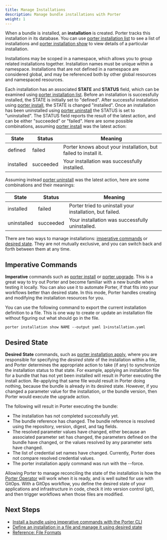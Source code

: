 ```yaml
---
title: Manage Installations
description: Manage bundle installations with Porter
weight: 1
---
```


When a bundle is installed, an **installation** is created.
Porter tracks this installation in its database.
You can use [porter installation list] to see a list of installations and [porter installation show] to view details of a particular installation.

Installations may be scoped in a namespace, which allows you to group related installations together.
Installation names must be unique within a namespace.
Installations that are not defined in a namespace are considered global, and may be referenced both by other global resources and namespaced resources.

Each installation has an associated **STATE** and **STATUS** field, which can be examined using [porter installation list]. Before an installation is successfully installed, the STATE is initially set to "defined". After successful installation using [porter install], the STATE is changed "installed". Once an installation has been uninstalled using [porter uninstall] the STATUS is set to "uninstalled". The STATUS field reports the result of the latest action, and can be either "succeeded" or "failed". Here are some possible combinations, assuming [porter install] was the latest action:

| State     | Status    | Meaning                                                         |
| --------- | --------- | --------------------------------------------------------------- |
| defined   | failed    | Porter knows about your installation, but failed to install it. |
| installed | succeeded | Your installation was successfully installed.                   |

Assuming instead [porter uninstall] was the latest action, here are some combinations and their meanings:

| State       | Status    | Meaning                                                  |
| ----------- | --------- | -------------------------------------------------------- |
| installed   | failed    | Porter tried to uninstall your installation, but failed. |
| uninstalled | succeeded | Your installation was successfully uninstalled.          |

There are two ways to manage installations: [imperative commands](#imperative-commands) or [desired state](#desired-state).
They are not mutually exclusive, and you can switch back and forth between them at any time.

## Imperative Commands

**Imperative** commands such as [porter install] or [porter upgrade].
This is a great way to try out Porter and become familiar with a new bundle when testing it locally.
You can also use it to automate Porter, if that fits into your workflows better than desired state.
In this mode, Porter handles creating and modifying the installation resources for you.

You can use the following command to export the current installation definition to a file.
This is one way to create or update an installation file without figuring out what should go in the file.

```
porter installation show NAME --output yaml 1>installation.yaml
```

## Desired State

**Desired State** commands, such as [porter installation apply], where you are responsible for specifying the _desired state_ of the installation within a file,
and Porter determines the appropriate action to take (if any) to synchronize the installation status to that state.
For example, applying an installation file for a bundle that has not yet been installed will result in Porter executing the install action.
Re-applying that same file would result in Porter doing nothing, because the bundle is already in its desired state.
However, if you changed a parameter value for the installation, or the bundle version, then Porter would execute the upgrade action.

The following will result in Porter executing the bundle:

- The installation has not completed successfully yet.
- The bundle reference has changed. The bundle reference is resolved using the repository, version, digest, and tag fields.
- The resolved parameter values have changed, either because an associated parameter set has changed, the parameters defined on the bundle have changed, or the values resolved by any parameter sets have changed.
- The list of credential set names have changed. Currently, Porter does not compare resolved credential values.
- The porter installation apply command was run with the --force.

Allowing Porter to manage reconciling the state of the installation is how the [Porter Operator] will work when it is ready, and is well suited for use with GitOps.
With a GitOps workflow, you define the desired state of your applications and infrastructure in code, check it into version control (git), and then trigger workflows when those files are modified.

## Next Steps

- [Install a bundle using imperative commands with the Porter CLI](/quickstart/)
- [Define an installation in a file and manage it using desired state](/quickstart/desired-state/)
- [Reference: File Formats](/reference/file-formats/)

[porter installation list]: /cli/porter_installations_list/
[porter installation show]: /cli/porter_installations_show/
[porter install]: /cli/porter_install/
[porter upgrade]: /cli/porter_upgrade/
[porter uninstall]: /cli/porter_uninstall/
[porter installation apply]: /cli/porter_installations_apply/
[Porter Operator]: /operator/
